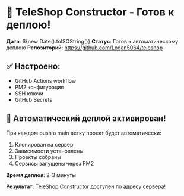 # 🚀 TeleShop Constructor - Готов к деплою!

**Дата**: ${new Date().toISOString()}
**Статус**: Готов к автоматическому деплою
**Репозиторий**: https://github.com/Logan5064/teleshop

## ✅ Настроено:
- GitHub Actions workflow
- PM2 конфигурация
- SSH ключи
- GitHub Secrets

## 🎯 Автоматический деплой активирован!

При каждом push в main ветку проект будет автоматически:
1. Клонирован на сервер
2. Зависимости установлены
3. Проекты собраны
4. Сервисы запущены через PM2

**Время деплоя**: 2-3 минуты

**Результат**: TeleShop Constructor доступен по адресу сервера! 